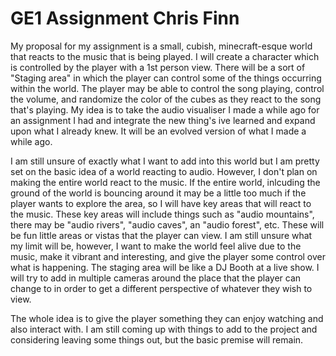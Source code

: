 # GE1 Assignment Chris Finn

My proposal for my assignment is a small, cubish, minecraft-esque world that reacts to the music that is being played. I will create a character which is controlled by the player with a 1st person view. There will be a sort of "Staging area" in which the player can control some of the things occurring within the world. The player may be able to control the song playing, control the volume, and randomize the color of the cubes as they react to the song that's playing. My idea is to take the audio visualiser I made a while ago for an assignment I had and integrate the new thing's ive learned and expand upon what I already knew. It will be an evolved version of what I made a while ago. 

 I am still unsure of exactly what I want to add into this world but I am pretty set on the basic idea of a world reacting to audio. However, I don't plan on making the entire world react to the music. If the entire world, inlcuding the ground of the world is bouncing around it may be a little too much if the player wants to explore the area, so I will have key areas that will react to the music. These key areas will include things such as "audio mountains", there may be "audio rivers", "audio caves", an "audio forest", etc. These will be fun little areas or vistas that the player can view. I am still unsure what my limit will be, however, I want to make the world feel alive due to the music, make it vibrant and interesting, and give the player some control over what is happening. The staging area will be like a DJ Booth at a live show. I will try to add in multiple cameras around the place that the player can change to in order to get a different perspective of whatever they wish to view.
 
 The whole idea is to give the player something they can enjoy watching and also interact with. I am still coming up with things to add to the project and considering leaving some things out, but the basic premise will remain.
